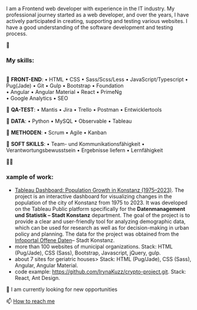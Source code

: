 I am a Frontend web developer with experience in the IT industry. My professional journey started as a web developer, and over the years, I have actively participated in creating, supporting and testing various websites. I have a good understanding of the software development and testing process.

🤔 <h3>My skills:</h3>  
💬 <b>FRONT-END</b>: • HTML • CSS • Sass/Scss/Less • JavaScript/Typescript • Pug(Jade) • Git • Gulp • Bootstrap • Foundation  
• Angular • Angular Material • React • PrimeNg  
• Google Analytics • SEO

💬 <b>QA-TEST</b>: • Mantis • Jira • Trello • Postman • Entwicklertools  

💬 <b>DATA</b>: • Python • MySQL • Observable • Tableau  

💬 <b>METHODEN</b>: • Scrum • Agile • Kanban  

💬 <b>SOFT SKILLS</b>: • Team- und Kommunikationsfähigkeit • Verantwortungsbewusstsein • Ergebnisse liefern • Lernfähigkeit  

👩‍💻 <h3>xample of work:</h3>
- <a href="https://public.tableau.com/app/profile/offene.daten.stadt.konstanz/vizzes" alt="Tableau Dashboard: Population Trends in Konstanz (1975–2023)">Tableau Dashboard: Population Growth in Konstanz (1975–2023)</a>.
  The project is an interactive dashboard for visualizing changes in the population of the city of Konstanz from 1975 to 2023. It was developed on the Tableau Public platform specifically for the <b>Datenmanagement und Statistik – Stadt Konstanz</b> department. The goal of the project is to provide a clear and user-friendly tool for analyzing demographic data, which can be used for research as well as for decision-making in urban policy and planning. The data for the project was obtained from the <a href="https://offenedaten-konstanz.de/search/taxonomy/term/42/field_tags/Bev%C3%B6lkerung-42">Infoportal Offene Daten</a>– Stadt Konstanz.
- more than 100 websites of municipal organizations.
  Stack: HTML (Pug/Jade), CSS (Sass), Bootstrap, Javascript, jQuery, gulp.
- about 7 sites for geriatric houses>
  Stack: HTML (Pug/Jade), CSS (Sass), Angular, Angular Material.
- code example: https://github.com/IrynaKuzz/crypto-project.git.
  Stack: React, Ant Design.

📌 I am currently looking for new opportunities

📫 <a href="mailto: iryna.kuz.job@gmail.com"> How to reach me </a>
